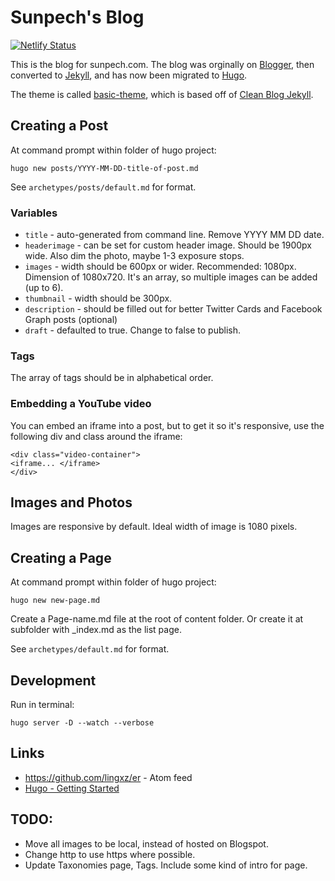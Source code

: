 # Sunpech's Blog

[![Netlify Status](https://api.netlify.com/api/v1/badges/f778afc7-e96b-4b11-881b-e455caf05776/deploy-status)](https://app.netlify.com/sites/quirky-nobel-cf5a0a/deploys)

This is the blog for sunpech.com. The blog was orginally on [Blogger](https://www.blogger.com), then converted to [Jekyll](https://jekyllrb.com/), and has now been migrated to [Hugo](https://gohugo.io/).

The theme is called [basic-theme](https://github.com/sunpech/basic-theme), which is based off of [Clean Blog Jekyll](https://github.com/IronSummitMedia/startbootstrap-clean-blog-jekyll).

## Creating a Post

At command prompt within folder of hugo project:

```
hugo new posts/YYYY-MM-DD-title-of-post.md
```

See `archetypes/posts/default.md` for format.

### Variables
* `title` - auto-generated from command line. Remove YYYY MM DD date.
* `headerimage` - can be set for custom header image. Should be 1900px wide. Also dim the photo, maybe 1-3 exposure stops.
* `images` - width should be 600px or wider. Recommended: 1080px. Dimension of 1080x720. It's an array, so multiple images can be added (up to 6).
* `thumbnail` - width should be 300px.
* `description` - should be filled out for better Twitter Cards and Facebook Graph posts (optional)
* `draft` - defaulted to true. Change to false to publish.

### Tags

The array of tags should be in alphabetical order.

### Embedding a YouTube video

You can embed an iframe into a post, but to get it so it's responsive, use the following div and class around the iframe:

```
<div class="video-container">
<iframe... </iframe>
</div>
```

## Images and Photos

Images are responsive by default. Ideal width of image is 1080 pixels.

 ## Creating a Page

At command prompt within folder of hugo project:

 ```
hugo new new-page.md
```

 Create a Page-name.md file at the root of content folder. Or create it at subfolder with _index.md as the list page.

 See `archetypes/default.md` for format.

## Development

Run in terminal: 

```
hugo server -D --watch --verbose
```

## Links
* https://github.com/lingxz/er - Atom feed
* [Hugo - Getting Started](https://gohugo.io/getting-started/quick-start/)

## TODO:
* Move all images to be local, instead of hosted on Blogspot.
* Change http to use https where possible.
* Update Taxonomies page, Tags. Include some kind of intro for page.